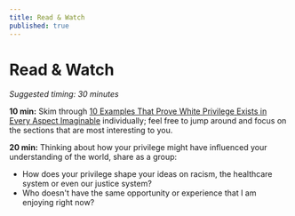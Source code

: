 ```yaml
---
title: Read & Watch
published: true
---
```


# Read & Watch
_Suggested timing: 30 minutes_

**10 min:** Skim through [10 Examples That Prove White Privilege Exists in Every Aspect Imaginable](https://www.yesmagazine.org/social-justice/2017/07/24/10-examples-that-prove-white-privilege-exists-in-every-aspect-imaginable/) individually; feel free to jump around and focus on the sections that are most interesting to you.

**20 min:** Thinking about how your privilege might have influenced your understanding of the world, share as a group:
*   How does your privilege shape your ideas on racism, the healthcare system or even our justice system?
*   Who doesn't have the same opportunity or experience that I am enjoying right now?
